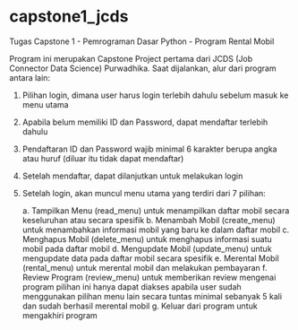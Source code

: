 # capstone1_jcds
Tugas Capstone 1 - Pemrograman Dasar Python - Program Rental Mobil

Program ini merupakan Capstone Project pertama dari JCDS (Job Connector Data Science) Purwadhika.
Saat dijalankan, alur dari program antara lain:
  1. Pilihan login, dimana user harus login terlebih dahulu sebelum masuk ke menu utama
  2. Apabila belum memiliki ID dan Password, dapat mendaftar terlebih dahulu
  3. Pendaftaran ID dan Password wajib minimal 6 karakter berupa angka atau huruf (diluar itu tidak dapat mendaftar)
  4. Setelah mendaftar, dapat dilanjutkan untuk melakukan login
  5. Setelah login, akan muncul menu utama yang terdiri dari 7 pilihan:

     a. Tampilkan Menu (read_menu) untuk menampilkan daftar mobil secara keseluruhan atau secara spesifik
     b. Menambah Mobil (create_menu) untuk menambahkan informasi mobil yang baru ke dalam daftar mobil
     c. Menghapus Mobil (delete_menu) untuk menghapus informasi suatu mobil pada daftar mobil
     d. Mengupdate Mobil (update_menu) untuk mengupdate data pada daftar mobil secara spesifik
     e. Merental Mobil (rental_menu) untuk merental mobil dan melakukan pembayaran
     f. Review Program (review_menu) untuk memberikan review mengenai program
        pilihan ini hanya dapat diakses apabila user sudah menggunakan pilihan menu lain secara tuntas minimal sebanyak 5 kali dan sudah berhasil merental mobil
     g. Keluar dari program untuk mengakhiri program
